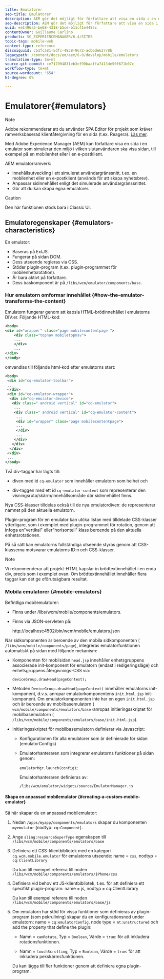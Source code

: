 ```yaml
---
title: Emulatorer
seo-title: Emulatorer
description: AEM gör det möjligt för författare att visa en sida i en emulator som simulerar den miljö i vilken slutanvändaren ska visa sidan
seo-description: AEM gör det möjligt för författare att visa en sida i en emulator som simulerar den miljö i vilken slutanvändaren ska visa sidan
uuid: ee1496a5-be68-4318-b5ce-b11c41e4485c
contentOwner: Guillaume Carlino
products: SG_EXPERIENCEMANAGER/6.4/SITES
topic-tags: mobile-web
content-type: reference
discoiquuid: c51fca81-5dfc-4838-9672-acb6de62778b
legacypath: /content/docs/en/aem/6-0/develop/mobile/emulators
translation-type: tm+mt
source-git-commit: ce717994831eb3ef90baaffa7413de50f671b07c
workflow-type: tm+mt
source-wordcount: '654'
ht-degree: 0%

---
```



# Emulatorer{#emulators}

>[!NOTE]
>
>Adobe rekommenderar att du använder SPA Editor för projekt som kräver ramverksbaserad klientåtergivning för en sida (t.ex. Reagera). [Läs mer](/help/sites-developing/spa-overview.md).

Med Adobe Experience Manager (AEM) kan författare visa en sida i en emulator som simulerar den miljö i vilken slutanvändaren ska visa sidan, till exempel på en mobilenhet eller i en e-postklient.

AEM emulatorramverk:

* Innehållsutveckling i ett simulerat användargränssnitt, t.ex. en mobilenhet eller en e-postklient (används för att skapa nyhetsbrev).
* Anpassar sidinnehållet enligt det simulerade användargränssnittet.
* Gör att du kan skapa egna emulatorer.

>[!CAUTION]
>
>Den här funktionen stöds bara i Classic UI.

## Emulatoregenskaper {#emulators-characteristics}

En emulator:

* Baseras på ExtJS.
* Fungerar på sidan DOM.
* Dess utseende regleras via CSS.
* Stöder plugin-program (t.ex. plugin-programmet för mobilenhetsrotation).
* Är bara aktivt på författare.
* Dess baskomponent är på `/libs/wcm/emulator/components/base`.

### Hur emulatorn omformar innehållet {#how-the-emulator-transforms-the-content}

Emulatorn fungerar genom att kapsla HTML-brödinnehållet i emulatorns DIV:er. Följande HTML-kod:

```xml
<body>
<div id="wrapper" class="page mobilecontentpage ">
    <div class="topnav mobiletopnav">
    ...
    </div>
    ...
</div>
</body>
```

omvandlas till följande html-kod efter emulatorns start:

```xml
<body>
 <div id="cq-emulator-toolbar">
 ...
 </div>
 <div id="cq-emulator-wrapper">
  <div id="cq-emulator-device">
   <div class=" android vertical" id="cq-emulator">
    ...
    <div class=" android vertical" id="cq-emulator-content">
     ...
     <div id="wrapper" class="page mobilecontentpage">
     ...
     </div>
     ...
    </div>
   </div>
  </div>
 </div>
 ...
</body>
```

Två div-taggar har lagts till:

* diven med id `cq-emulator` som innehåller emulatorn som helhet och

* div-taggen med ett id `cq-emulator-content` som representerar den visningsruta/skärm/innehållsområde där sidinnehållet finns.

Nya CSS-klasser tilldelas också till de nya emulatordiven: de representerar namnet på den aktuella emulatorn.

Plugin-program för en emulator kan utöka listan med tilldelade CSS-klasser ytterligare, som i exemplet med plugin-programmet för rotation, genom att infoga en&quot;vertikal&quot; eller&quot;horisontell&quot; klass beroende på den aktuella enhetsrotationen.

På så sätt kan emulatorns fullständiga utseende styras genom att CSS-klasserna motsvarar emulatorns ID:n och CSS-klasser.

>[!NOTE]
>
>Vi rekommenderar att projekt-HTML kapslar in brödtextinnehållet i en enda div, precis som i exemplet ovan. Om brödtextinnehållet innehåller flera taggar kan det ge oförutsägbara resultat.

### Mobila emulatorer {#mobile-emulators}

Befintliga mobilemulatorer:

* Finns under /libs/wcm/mobile/components/emulators.
* Finns via JSON-servleten på:

   http://localhost:4502/bin/wcm/mobile/emulators.json

När sidkomponenten är beroende av den mobila sidkomponenten ( `/libs/wcm/mobile/components/page`), integreras emulatorfunktionen automatiskt på sidan med följande mekanism:

* Komponenten för mobilsidan `head.jsp` innehåller enhetsgruppens associerade init-komponent för emulatorn (endast i redigeringsläge) och enhetsgruppens återgivnings-CSS via:

   `deviceGroup.drawHead(pageContext);`

* Metoden `DeviceGroup.drawHead(pageContext)` innehåller emulatorns init-komponent, d.v.s. anropar emulatorkomponentens `init.html.jsp` init-komponent. Om emulatorkomponenten inte har en egen `init.html.jsp` och är beroende av mobilbasemulatorn ( `wcm/mobile/components/emulators/base)`anropas initieringsskriptet för mobilbasemulatorn ( `/libs/wcm/mobile/components/emulators/base/init.html.jsp`).

* Initieringsskriptet för mobilbasemulatorn definierar via Javascript:

   * Konfigurationen för alla emulatorer som är definierade för sidan (emulatorConfigs)
   * Emulatorhanteraren som integrerar emulatorns funktioner på sidan genom:

      `emulatorMgr.launch(config)`;

      Emulatorhanteraren definieras av:

      `/libs/wcm/emulator/widgets/source/EmulatorManager.js`

#### Skapa en anpassad mobilemulator {#creating-a-custom-mobile-emulator}

Så här skapar du en anpassad mobilemulator:

1. Nedan `/apps/myapp/components/emulators` skapar du komponenten `myemulator` (nodtyp: `cq:Component`).

1. Ange `sling:resourceSuperType` egenskapen till `/libs/wcm/mobile/components/emulators/base`

1. Definiera ett CSS-klientbibliotek med en kategori `cq.wcm.mobile.emulator` för emulatorns utseende: name = `css`, nodtyp = `cq:ClientLibrary`

   Du kan till exempel referera till noden `/libs/wcm/mobile/components/emulators/iPhone/css`

1. Definiera vid behov ett JS-klientbibliotek, t.ex. för att definiera ett specifikt plugin-program: name = js, nodtyp = cq:ClientLibrary

   Du kan till exempel referera till noden `/libs/wcm/mobile/components/emulators/base/js`

1. Om emulatorn har stöd för vissa funktioner som definieras av plugin-program (som pekrullning) skapar du en konfigurationsnod under emulatorn: name = `cq:emulatorConfig`, node type = `nt:unstructured` och add the property that define the plugin:

   * Namn = `canRotate`, Typ = `Boolean`, Värde = `true`: för att inkludera rotationsfunktionen.

   * Namn = `touchScrolling`, Typ = `Boolean`, Värde = `true`: för att inkludera pekskärmsfunktionen.

   Du kan lägga till fler funktioner genom att definiera egna plugin-program.


